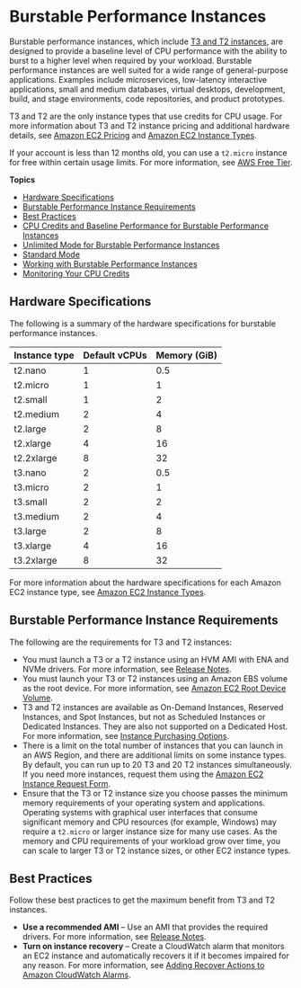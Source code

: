 # Burstable Performance Instances<a name="burstable-performance-instances"></a>

Burstable performance instances, which include [T3 and T2 instances](https://aws.amazon.com/ec2/instance-types/), are designed to provide a baseline level of CPU performance with the ability to burst to a higher level when required by your workload\. Burstable performance instances are well suited for a wide range of general\-purpose applications\. Examples include microservices, low\-latency interactive applications, small and medium databases, virtual desktops, development, build, and stage environments, code repositories, and product prototypes\.

T3 and T2 are the only instance types that use credits for CPU usage\. For more information about T3 and T2 instance pricing and additional hardware details, see [Amazon EC2 Pricing](https://aws.amazon.com/ec2/pricing/) and [Amazon EC2 Instance Types](https://aws.amazon.com/ec2/instance-types/)\.

If your account is less than 12 months old, you can use a `t2.micro` instance for free within certain usage limits\. For more information, see [AWS Free Tier](https://aws.amazon.com/free/)\.

**Topics**
+ [Hardware Specifications](#burstable-performance-instances-hardware)
+ [Burstable Performance Instance Requirements](#burstable-performance-instances-limits)
+ [Best Practices](#burstable-performance-instances-best-practices)
+ [CPU Credits and Baseline Performance for Burstable Performance Instances](burstable-credits-baseline-concepts.md)
+ [Unlimited Mode for Burstable Performance Instances](burstable-performance-instances-unlimited-mode.md)
+ [Standard Mode](burstable-performance-instances-standard-mode.md)
+ [Working with Burstable Performance Instances](burstable-performance-instances-how-to.md)
+ [Monitoring Your CPU Credits](burstable-performance-instances-monitoring-cpu-credits.md)

## Hardware Specifications<a name="burstable-performance-instances-hardware"></a>

The following is a summary of the hardware specifications for burstable performance instances\.


| Instance type | Default vCPUs | Memory \(GiB\) | 
| --- | --- | --- | 
| t2\.nano | 1 | 0\.5 | 
| t2\.micro | 1 | 1 | 
| t2\.small | 1 | 2 | 
| t2\.medium | 2 | 4 | 
| t2\.large | 2 | 8 | 
| t2\.xlarge | 4 | 16 | 
| t2\.2xlarge | 8 | 32 | 
| t3\.nano | 2 | 0\.5 | 
| t3\.micro | 2 | 1 | 
| t3\.small | 2 | 2 | 
| t3\.medium | 2 | 4 | 
| t3\.large | 2 | 8 | 
| t3\.xlarge | 4 | 16 | 
| t3\.2xlarge | 8 | 32 | 

For more information about the hardware specifications for each Amazon EC2 instance type, see [Amazon EC2 Instance Types](https://aws.amazon.com/ec2/instance-types/)\.

## Burstable Performance Instance Requirements<a name="burstable-performance-instances-limits"></a>

The following are the requirements for T3 and T2 instances:
+ You must launch a T3 or a T2 instance using an HVM AMI with ENA and NVMe drivers\. For more information, see [Release Notes](general-purpose-instances.md#general-purpose-instances-limits)\.
+ You must launch your T3 or T2 instances using an Amazon EBS volume as the root device\. For more information, see [Amazon EC2 Root Device Volume](RootDeviceStorage.md)\.
+ T3 and T2 instances are available as On\-Demand Instances, Reserved Instances, and Spot Instances, but not as Scheduled Instances or Dedicated Instances\. They are also not supported on a Dedicated Host\. For more information, see [Instance Purchasing Options](instance-purchasing-options.md)\.
+ There is a limit on the total number of instances that you can launch in an AWS Region, and there are additional limits on some instance types\. By default, you can run up to 20 T3 and 20 T2 instances simultaneously\. If you need more instances, request them using the [Amazon EC2 Instance Request Form](https://console.aws.amazon.com/support/home#/case/create?issueType=service-limit-increase&limitType=service-code-ec2-instances)\.
+ Ensure that the T3 or T2 instance size you choose passes the minimum memory requirements of your operating system and applications\. Operating systems with graphical user interfaces that consume significant memory and CPU resources \(for example, Windows\) may require a `t2.micro` or larger instance size for many use cases\. As the memory and CPU requirements of your workload grow over time, you can scale to larger T3 or T2 instance sizes, or other EC2 instance types\.

## Best Practices<a name="burstable-performance-instances-best-practices"></a>

Follow these best practices to get the maximum benefit from T3 and T2 instances\.
+ **Use a recommended AMI** – Use an AMI that provides the required drivers\. For more information, see [Release Notes](general-purpose-instances.md#general-purpose-instances-limits)\.
+ **Turn on instance recovery** – Create a CloudWatch alarm that monitors an EC2 instance and automatically recovers it if it becomes impaired for any reason\. For more information, see [Adding Recover Actions to Amazon CloudWatch Alarms](UsingAlarmActions.md#AddingRecoverActions)\.